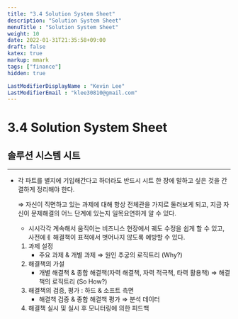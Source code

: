```yaml
---
title: "3.4 Solution System Sheet"
description: "Solution System Sheet"
menuTitle : "Solution System Sheet"
weight: 10
date: 2022-01-31T21:35:58+09:00
draft: false
katex: true
markup: mmark
tags: ["finance"]
hidden: true

LastModifierDisplayName : "Kevin Lee"
LastModifierEmail : "klee30810@gmail.com"
---
```


# 3.4 Solution System Sheet



## 솔루션 시스템 시트

---

- 각 파트를 별지에 기입해간다고 하더라도 반드시 시트 한 장에 말하고 싶은 것을 간결하게 정리해야 한다.

  ⇒ 자신이 직면하고 있는 과제에 대해 항상 전체관을 가지로 둘러보게 되고, 지금 자신이 문제해결의 어느 단계에 있는지 일목요연하게 알 수 있다.

  - 시시각각 계속해서 움직이는 비즈니스 현장에서 궤도 수정을 쉽게 할 수 있고, 사전에ㅔ 해결책이 표적에서 벗어나지 않도록 예방할 수 있다.

  1. 과제 설정
     - 주요 과제 & 개별 과제 ⇒ 원인 추궁의 로직트리 (Why?)
  2. 해결책의 가설
     - 개별 해결책 & 종합 해결책(자력 해결책, 자력 적극책, 타력 활용책) ⇒ 해결책의 로직트리 (So How?)
  3. 해결책의 검증, 평가 : 하드 & 소프트 측면
     - 해결책 검증 & 종합 해결책 평가 ⇒ 분석 데이터
  4. 해결책 실시 및 실시 후 모니터링에 의한 피드백
